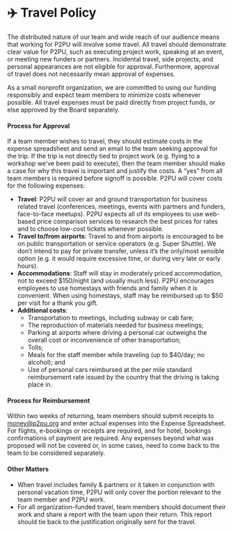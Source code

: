 # ✈️ Travel Policy

The distributed nature of our team and wide reach of our audience means that working for P2PU will involve some travel. All travel should demonstrate clear value for P2PU, such as executing project work, speaking at an event, or meeting new funders or partners. Incidental travel, side projects, and personal appearances are not eligible for approval. Furthermore, approval of travel does not necessarily mean approval of expenses.

As a small nonprofit organization, we are committed to using our funding responsibly and expect team members to minimize costs whenever possible. All travel expenses must be paid directly from project funds, or else approved by the Board separately.

#### Process for Approval <a href="#process-for-approval" id="process-for-approval"></a>

If a team member wishes to travel, they should estimate costs in the expense spreadsheet and send an email to the team seeking approval for the trip. If the trip is not directly tied to project work (e.g. flying to a workshop we’ve been paid to execute), then the team member should make a case for why this travel is important and justify the costs. A “yes” from all team members is required before signoff is possible. P2PU will cover costs for the following expenses:

* **Travel**: P2PU will cover air and ground transportation for business related travel (conferences, meetings, events with partners and funders, face-to-face meetups). P2PU expects all of its employees to use web-based price comparison services to research the best prices for rates and to choose low-cost tickets whenever possible.
* **Travel to/from airports**: Travel to and from airports is encouraged to be on public transportation or service operators (e.g. Super Shuttle). We don’t intend to pay for private transfer, unless it’s the only/most sensible option (e.g. it would require excessive time, or during very late or early hours).
* **Accommodations**: Staff will stay in moderately priced accommodation, not to exceed $150/night (and usually much less). P2PU encourages employees to use homestays with friends and family when it is convenient. When using homestays, staff may be reimbursed up to $50 per visit for a thank you gift.
* **Additional costs**:
  * Transportation to meetings, including subway or cab fare;
  * The reproduction of materials needed for business meetings;
  * Parking at airports where driving a personal car outweighs the overall cost or inconvenience of other transportation;
  * Tolls;
  * Meals for the staff member while traveling (up to $40/day; no alcohol); and
  * Use of personal cars reimbursed at the per mile standard reimbursement rate issued by the country that the driving is taking place in.

#### Process for Reimbursement <a href="#process-for-reimbursement" id="process-for-reimbursement"></a>

Within two weeks of returning, team members should submit receipts to money@p2pu.org and enter actual expenses into the Expense Spreadsheet. For flights, e-bookings or receipts are required, and for hotel, bookings confirmations of payment are required. Any expenses beyond what was proposed will not be covered or, in some cases, need to come back to the team to be considered separately.

#### Other Matters <a href="#other-matters" id="other-matters"></a>

* When travel includes family & partners or it taken in conjunction with personal vacation time, P2PU will only cover the portion relevant to the team member and P2PU work.
* For all organization-funded travel, team members should document their work and share a report with the team upon their return. This report should tie back to the justification originally sent for the travel.

##
